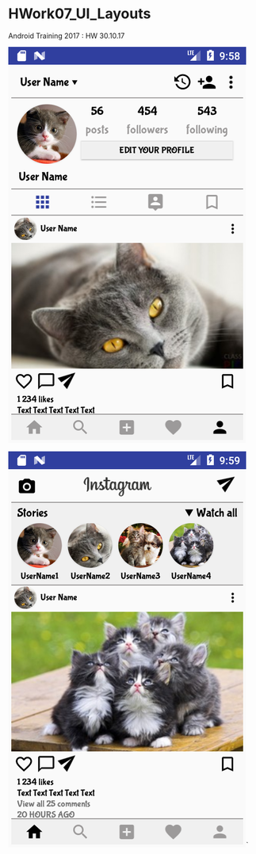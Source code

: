 # HWork07_UI_Layouts
Android Training 2017 : HW 30.10.17

![alt text](Screenshot_1511431125.png "UserAccount Page")

![alt text](Screenshot_1511431161.png "Home Page")`